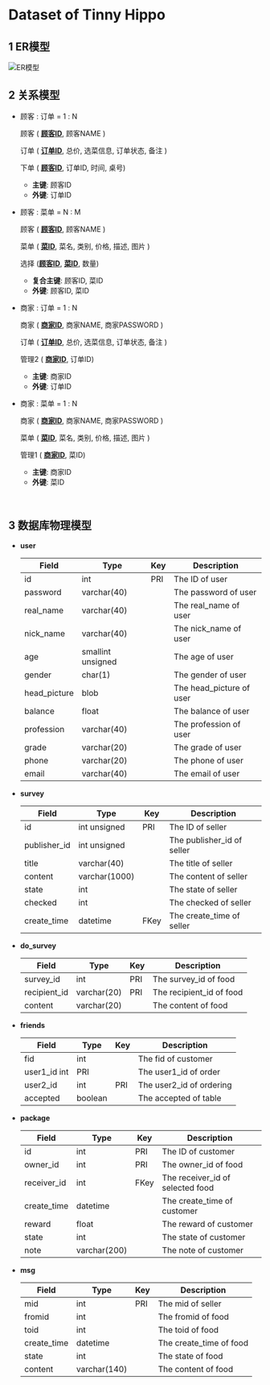 # Dataset of Tinny Hippo


## 1 ER模型

![ER模型](https://i.loli.net/2019/06/27/5d147c324d3d219954.png)



## 2 关系模型

- 顾客 : 订单 = 1 : N

  顾客 ( <u>**顾客ID**</u>, 顾客NAME )

  订单 ( <u>**订单ID**</u>, 总价, 选菜信息, 订单状态, 备注 )

  下单 ( <u>**顾客ID**</u>,  订单ID, 时间, 桌号)

  - **主键**: 顾客ID
  - **外键**: 订单ID

- 顾客 : 菜单 = N : M

  顾客 ( <u>**顾客ID**</u>, 顾客NAME )

  菜单 ( <u>**菜ID**</u>, 菜名, 类别, 价格, 描述, 图片 )

  选择 (<u>**顾客ID**</u>, <u>**菜ID**</u>, 数量)

  - **复合主键**: 顾客ID, 菜ID
  - **外键**: 顾客ID, 菜ID

- 商家 : 订单 = 1 : N

  商家 ( <u>**商家ID**</u>, 商家NAME, 商家PASSWORD )

  订单 ( <u>**订单ID**</u>, 总价, 选菜信息, 订单状态, 备注 )

  管理2 ( <u>**商家ID**</u>,  订单ID)

  - **主键**: 商家ID
  - **外键**: 订单ID

- 商家 : 菜单 = 1 : N

  商家 ( <u>**商家ID**</u>, 商家NAME, 商家PASSWORD )

  菜单 ( <u>**菜ID**</u>, 菜名, 类别, 价格, 描述, 图片 )

  管理1 ( <u>**商家ID**</u>,  菜ID)

  - **主键**: 商家ID
  - **外键**: 菜ID

  ​

## 3 数据库物理模型

- **user**

  | Field         | Type        | Key  | Description          |
  | ------------- | ----------- | ---- | -------------------- |
  | id   | int         | PRI  | The ID of user   |
  | password  | varchar(40) |      | The password of user |
  | real_name   | varchar(40) |      | The real_name of user |
  | nick_name   | varchar(40) |      | The nick_name of user |
  | age   | smallint unsigned |      | The age of user |
  | gender   | char(1) |      | The gender of user |
  | head_picture  | blob  |      | The head_picture of user |
  | balance   | float  |      | The balance of user |
  | profession   | varchar(40) |      | The profession of user |
  | grade   | varchar(20) |      | The grade of user |
  | phone   | varchar(20) |      | The phone of user |
  | email   | varchar(40) |      | The email of user |

- **survey**

  | Field       | Type        | Key  | Description            |
  | ----------- | ----------- | ---- | ---------------------- |
  | id   | int unsigned         | PRI  | The ID of seller       |
  | publisher_id  | int unsigned |      | The publisher_id of seller     |
  | title   | varchar(40) |      | The title of seller |
  | content    | varchar(1000) |      | The content of seller |
  | state    | int |      | The state of seller |
  | checked    | int |      | The checked of seller |
  | create_time    | datetime |   FKey   | The create_time of seller |


- **do_survey**

  | Field      | Type         | Key  | Description               |
  | ---------- | ------------ | ---- | ------------------------- |
  | survey_id     | int          |   PRI  | The survey_id of food     |
  | recipient_id  | varchar(20)  |   PRI  | The recipient_id of food  |
  | content       | varchar(20)  |        | The content of food       |


- **friends**

  | Field         | Type | Key  | Description          |
  | ------------- | ---- | ---- | -------------------- |
  | fid	   | int  |   | The fid of customer   |
  | user1_id    int    | PRI  |      | The user1_id of order      |
  | user2_id  | int  |  PRI    | The user2_id of ordering |
  | accepted       | boolean   |      | The accepted of table      |


- **package**

  | Field       | Type | Key  | Description                 |
  | ----------- | ---- | ---- | --------------------------- |
  | id  | int  | PRI  | The ID of customer          |
  | owner_id      | int  | PRI  | The owner_id of food              |
  | receiver_id     | int  |   FKey   | The receiver_id of selected food |
   | create_time  | datetime  |  | The create_time of customer          |
   | reward  | float   |   | The reward of customer          |
   | state  | int  |  | The state of customer          |
    | note  | varchar(200)  | | The note of customer          |



- **msg**

  | Field     | Type | Key  | Description      |
  | --------- | ---- | ---- | ---------------- |
  | mid  | int  | PRI  | The mid of seller |
  | fromid    | int  |      | The fromid of food   |
  | toid    | int  |      | The toid of food   |
  | create_time    | datetime  |      | The create_time of food   |
  | state    | int  |      | The state of food   |
  | content    | varchar(140)  |      | The content of food   |

